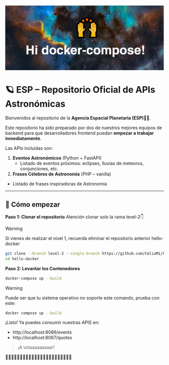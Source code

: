 <kbd><img src="./assests/hi-docker-compose.png" ></kbd>
# 🪐 ESP – Repositorio Oficial de APIs Astronómicas 

Bienvenidos al repositorio  de la **Agencia Espacial Planetaria (ESP)👨‍🚀**.  

Este repositorio ha sido preparado por dos de nuestros mejores equipos de backend para que desarrolladores frontend puedan **empezar a trabajar inmediatamente**.

Las APIs incluidas son:

1. **Eventos Astronómicos** (Python + FastAPI)  
   - Listado de eventos próximos: eclipses, lluvias de meteoros, conjunciones, etc.  
2. **Frases Célebres de Astronomía** (PHP – vanilla)  
  - Listado de frases inspiradoras de Astronomía

---

## 🚀 Cómo empezar

**Paso 1: Clonar el repositorio**
Atención clonar solo la rama level-2👇
>[!WARNING]
>Si vienes de realizar el nivel 1, recuerda eliminar el repositorio anterior hello-docker
```bash
git clone --branch level-2 --single-branch https://github.com/CeliaMi/hello-docker.git
cd hello-docker
```

**Paso 2: Levantar los Contenedores**  

```bash
docker-compose up --build
```
>[!WARNING]
> Puede ser que tu sistema operativo no soporte este comando, prueba con este:
> ```bash
> docker compose up --build
>```
>

¡Listo! Ya puedes consumir nuestras APIS en:
 - http://localhost:8086/events
- http://localhost:8087/quotes

> ¡A volaaaaaaaaar!

🚀🚀🚀🚀🚀🚀🚀🚀🚀🚀🚀🚀🚀🚀🚀🚀🚀🚀🚀🚀🚀🚀🚀
